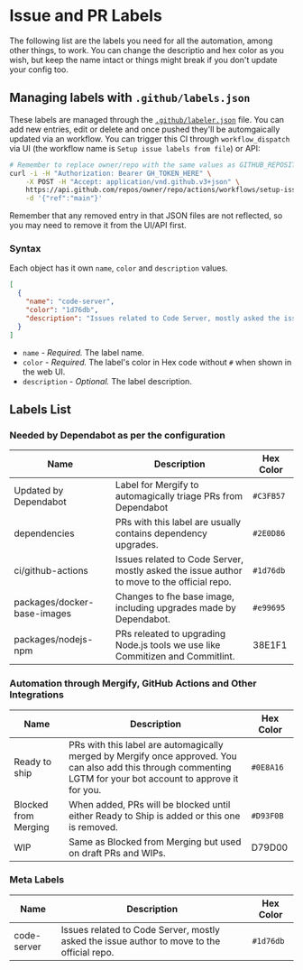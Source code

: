# Issue and PR Labels

The following list are the labels you need for all the automation, among other things, to work. You can change the descriptio and hex color as you wish, but keep the name intact or things might break if you don't update your config too.

## Managing labels with `.github/labels.json`

These labels are managed through the [`.github/labeler.json`](/.github/labels.json) file.
You can add new entries, edit or delete and once pushed they'll be automgaically updated via an workflow. You can trigger this CI through `workflow_dispatch` via UI (the workflow name is `Setup issue labels from file`) or API:

```sh
# Remember to replace owner/repo with the same values as GITHUB_REPOSITORY.
curl -i -H "Authorization: Bearer GH_TOKEN_HERE" \
    -X POST -H "Accept: application/vnd.github.v3+json" \
    https://api.github.com/repos/owner/repo/actions/workflows/setup-issue-labels.yml/dispatches \
    -d '{"ref":"main"}'
```

Remember that any removed entry in that JSON files are not reflected, so you may need to remove it from the UI/API first.

### Syntax

Each object has it own `name`, `color` and `description` values.
```json
[
  {
    "name": "code-server",
    "color": "1d76db",
    "description": "Issues related to Code Server, mostly asked the issue author to move to the official repo."
  }
]
```

* `name` - _Required._ The label name.
* `color` - _Required._ The label's color in Hex code without `#` when shown in the web UI.
* `description` - _Optional._ The label description.

## Labels List

### Needed by Dependabot as per the configuration

| Name | Description | Hex Color |
| --- | --- | --- |
| Updated by Dependabot | Label for Mergify to automagically triage PRs from Dependabot | `#C3FB57` |
| dependencies | PRs with this label are usually contains dependency upgrades. | `#2E0D86` |
| ci/github-actions | Issues related to Code Server, mostly asked the issue author to move to the official repo. | `#1d76db` |
| packages/docker-base-images| Changes to fhe base image, including upgrades made by Dependabot. | `#e99695` |
| packages/nodejs-npm | PRs releated to upgrading Node.js tools we use like Commitizen and Commitlint. | 38E1F1 |

### Automation through Mergify, GitHub Actions and Other Integrations

| Name | Description | Hex Color |
| --- | --- | --- |
| Ready to ship | PRs with this label are automagically merged by Mergify once approved. You can also add this through commenting LGTM for your bot account to approve it for you. | `#0E8A16` |
| Blocked from Merging | When added, PRs will be blocked until either Ready to Ship is added or this one is removed. | `#D93F0B` |
| WIP | Same as Blocked from Merging but used on draft PRs and WIPs. | D79D00 |

### Meta Labels

| Name | Description | Hex Color |
| --- | --- | --- |
| code-server | Issues related to Code Server, mostly asked the issue author to move to the official repo. | `#1d76db` |
